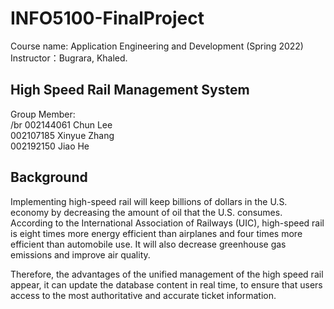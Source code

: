 # INFO5100-FinalProject
Course name: Application Engineering and Development (Spring 2022)  
Instructor：Bugrara, Khaled.

## High Speed Rail Management System
Group Member:  
/br
002144061 Chun Lee  
002107185 Xinyue Zhang  
002192150 Jiao He
                        
## Background                        
Implementing high-speed rail will keep billions of dollars in the U.S. economy by decreasing the amount of oil that the U.S. consumes.    According to the International Association of Railways (UIC), high-speed rail is eight times more energy efficient than airplanes and four times more efficient than automobile use. It will also decrease greenhouse gas emissions and improve air quality.

Therefore, the advantages of the unified management of the high speed rail appear, it can update the database content in real time, to ensure that users access to the most authoritative and accurate ticket information.                        
                        



                        
